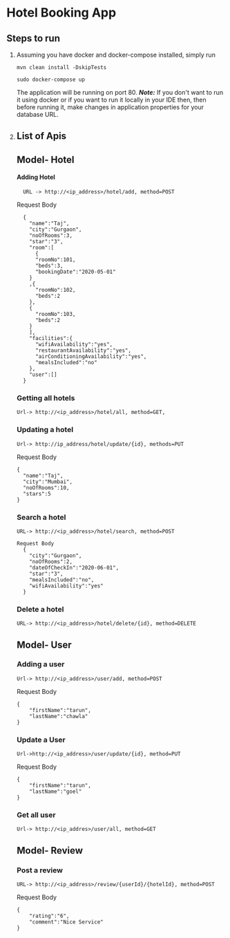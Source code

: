 # Hotel Booking App

## Steps to run
1. Assuming you have docker and docker-compose installed, simply run
    ```
    mvn clean install -DskipTests
    ```
    ```
    sudo docker-compose up
    ```
    The application will be running on port 80. 
    **_Note:_** If you don't want to run it using docker or if you want to run it locally in your IDE then, then before running it, make changes in application properties for your database URL.
1. ## List  of Apis
    ## Model- Hotel
    #### Adding Hotel
    ```
      URL -> http://<ip_address>/hotel/add, method=POST
    ```
    Request Body
    ```   
      {
        "name":"Taj",
        "city":"Gurgaon",
        "noOfRooms":3,
        "star":"3",
        "room":[
          {
          "roomNo":101,
          "beds":3,
          "bookingDate":"2020-05-01"
        }
        ,{
          "roomNo":102,
          "beds":2
        },
        {
          "roomNo":103,
          "beds":2
        }
        ],
        "facilities":{
          "wifiAvailability":"yes",
          "restaurantAvailability":"yes",
          "airConditioningAvailability":"yes",
          "mealsIncluded":"no"
        },
        "user":[]
      }
    ```
    
    ### Getting all hotels
    ```
    Url-> http://<ip_address>/hotel/all, method=GET, 
    ```
    
    ### Updating a hotel
    ```
    Url-> http://ip_address/hotel/update/{id}, methods=PUT
    ```
    Request Body
    ```
    {
      "name":"Taj",
      "city":"Mumbai",
      "noOfRooms":10,
      "stars":5
    }
    ``` 
    ### Search a hotel
    ```
    URL-> http://<ip_address>/hotel/search, method=POST
    ```
    ```
    Request Body
      {
        "city":"Gurgaon",
        "noOfRooms":2,
        "dateOfCheckIn":"2020-06-01",
        "star":"3",
        "mealsIncluded":"no",
        "wifiAvailability":"yes"
      }
    ```
    ### Delete a hotel
    ```
    URL-> http://<ip_address>/hotel/delete/{id}, method=DELETE
    ```
    
    ## Model- User
    ### Adding a user
    ```
    Url-> http://<ip_address>/user/add, method=POST
    ```
    Request Body
    ```
    {
	    "firstName":"tarun",
	    "lastName":"chawla"
    }
    ```
    ### Update a User
    ```
    Url->http://<ip_address>/user/update/{id}, method=PUT
    ```
    Request Body
    ```
    {
	    "firstName":"tarun",
	    "lastName":"goel"
    }
    ```
    ### Get all user
    ```
    Url-> http://<ip_addres>/user/all, method=GET
    ```
    
    ## Model- Review
    ### Post a review
    ```
    URL-> http://<ip_address>/review/{userId}/{hotelId}, method=POST
    ```
    Request Body
    ```
    {
	    "rating":"6",
	    "comment":"Nice Service"
    }
    ```



